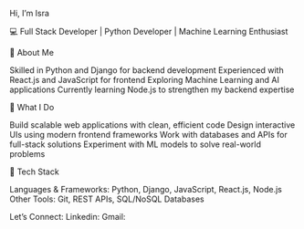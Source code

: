 Hi, I’m Isra

💻 Full Stack Developer | Python Developer | Machine Learning Enthusiast

🔹 About Me

Skilled in Python and Django for backend development
Experienced with React.js and JavaScript for frontend
Exploring Machine Learning and AI applications
Currently learning Node.js to strengthen my backend expertise

🔹 What I Do

Build scalable web applications with clean, efficient code
Design interactive UIs using modern frontend frameworks
Work with databases and APIs for full-stack solutions
Experiment with ML models to solve real-world problems

🔹 Tech Stack

Languages & Frameworks: Python, Django, JavaScript, React.js, Node.js
Other Tools: Git, REST APIs, SQL/NoSQL Databases

Let’s Connect:
Linkedin:
Gmail:

